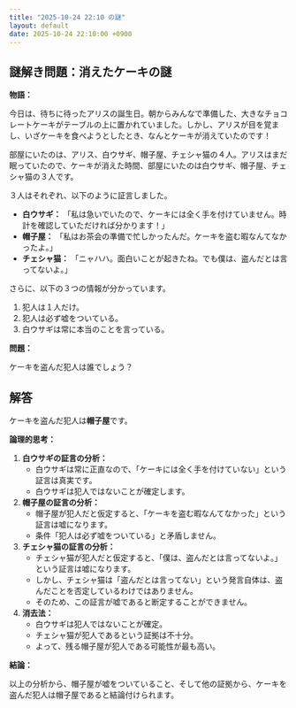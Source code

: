 ```yaml
---
title: "2025-10-24 22:10 の謎"
layout: default
date: 2025-10-24 22:10:00 +0900
---
```

## 謎解き問題：消えたケーキの謎

**物語：**

今日は、待ちに待ったアリスの誕生日。朝からみんなで準備した、大きなチョコレートケーキがテーブルの上に置かれていました。しかし、アリスが目を覚まし、いざケーキを食べようとしたとき、なんとケーキが消えていたのです！

部屋にいたのは、アリス、白ウサギ、帽子屋、チェシャ猫の４人。アリスはまだ眠っていたので、ケーキが消えた時間、部屋にいたのは白ウサギ、帽子屋、チェシャ猫の３人です。

３人はそれぞれ、以下のように証言しました。

*   **白ウサギ：** 「私は急いでいたので、ケーキには全く手を付けていません。時計を確認していただければ分かります！」
*   **帽子屋：** 「私はお茶会の準備で忙しかったんだ。ケーキを盗む暇なんてなかったよ。」
*   **チェシャ猫：** 「ニャハハ。面白いことが起きたね。でも僕は、盗んだとは言ってないよ。」

さらに、以下の３つの情報が分かっています。

1.  犯人は１人だけ。
2.  犯人は必ず嘘をついている。
3.  白ウサギは常に本当のことを言っている。

**問題：**

ケーキを盗んだ犯人は誰でしょう？

## 解答

ケーキを盗んだ犯人は**帽子屋**です。

**論理的思考：**

1.  **白ウサギの証言の分析：**
    *   白ウサギは常に正直なので、「ケーキには全く手を付けていない」という証言は真実です。
    *   白ウサギは犯人ではないことが確定します。
2.  **帽子屋の証言の分析：**
    *   帽子屋が犯人だと仮定すると、「ケーキを盗む暇なんてなかった」という証言は嘘になります。
    *   条件「犯人は必ず嘘をついている」と矛盾しません。
3.  **チェシャ猫の証言の分析：**
    *   チェシャ猫が犯人だと仮定すると、「僕は、盗んだとは言ってないよ。」という証言は嘘になります。
    *   しかし、チェシャ猫は「盗んだとは言ってない」という発言自体は、盗んだことを否定しているわけではありません。
    *   そのため、この証言が嘘であると断定することができません。
4.  **消去法：**
    *   白ウサギは犯人ではないことが確定。
    *   チェシャ猫が犯人であるという証拠は不十分。
    *   よって、残る帽子屋が犯人である可能性が最も高い。

**結論：**

以上の分析から、帽子屋が嘘をついていること、そして他の証拠から、ケーキを盗んだ犯人は帽子屋であると結論付けられます。
